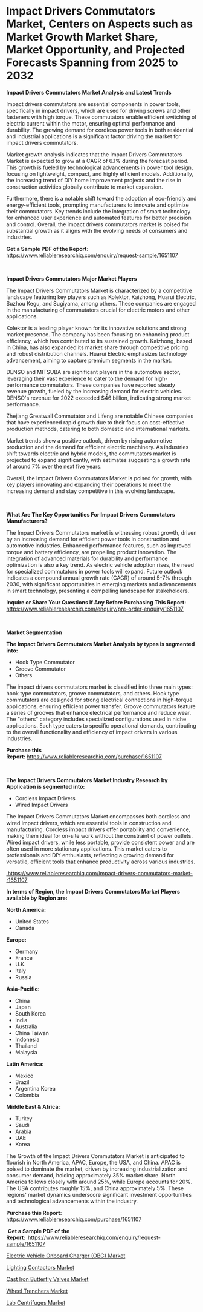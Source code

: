 <p><h1>Impact Drivers Commutators Market, Centers on Aspects such as Market Growth Market Share, Market Opportunity, and Projected Forecasts Spanning from 2025 to 2032</h1></p><p><strong>Impact Drivers Commutators Market Analysis and Latest Trends</strong></p>
<p><p>Impact drivers commutators are essential components in power tools, specifically in impact drivers, which are used for driving screws and other fasteners with high torque. These commutators enable efficient switching of electric current within the motor, ensuring optimal performance and durability. The growing demand for cordless power tools in both residential and industrial applications is a significant factor driving the market for impact drivers commutators.</p><p>Market growth analysis indicates that the Impact Drivers Commutators Market is expected to grow at a CAGR of 6.1% during the forecast period. This growth is fueled by technological advancements in power tool design, focusing on lightweight, compact, and highly efficient models. Additionally, the increasing trend of DIY home improvement projects and the rise in construction activities globally contribute to market expansion.</p><p>Furthermore, there is a notable shift toward the adoption of eco-friendly and energy-efficient tools, prompting manufacturers to innovate and optimize their commutators. Key trends include the integration of smart technology for enhanced user experience and automated features for better precision and control. Overall, the impact drivers commutators market is poised for substantial growth as it aligns with the evolving needs of consumers and industries.</p></p>
<p><strong>Get a Sample PDF of the Report:&nbsp;</strong> <a href="https://www.reliableresearchiq.com/enquiry/request-sample/1651107?utm_campaign=2840&utm_medium=2&utm_source=Github&utm_content=ia&utm_term=23032025&utm_id=impact-drivers-commutators">https://www.reliableresearchiq.com/enquiry/request-sample/1651107</a></p>
<p>&nbsp;</p>
<p><strong>Impact Drivers Commutators Major Market Players</strong></p>
<p><p>The Impact Drivers Commutators Market is characterized by a competitive landscape featuring key players such as Kolektor, Kaizhong, Huarui Electric, Suzhou Kegu, and Sugiyama, among others. These companies are engaged in the manufacturing of commutators crucial for electric motors and other applications. </p><p>Kolektor is a leading player known for its innovative solutions and strong market presence. The company has been focusing on enhancing product efficiency, which has contributed to its sustained growth. Kaizhong, based in China, has also expanded its market share through competitive pricing and robust distribution channels. Huarui Electric emphasizes technology advancement, aiming to capture premium segments in the market.</p><p>DENSO and MITSUBA are significant players in the automotive sector, leveraging their vast experience to cater to the demand for high-performance commutators. These companies have reported steady revenue growth, fueled by the increasing demand for electric vehicles. DENSO's revenue for 2022 exceeded $46 billion, indicating strong market performance.</p><p>Zhejiang Greatwall Commutator and Lifeng are notable Chinese companies that have experienced rapid growth due to their focus on cost-effective production methods, catering to both domestic and international markets. </p><p>Market trends show a positive outlook, driven by rising automotive production and the demand for efficient electric machinery. As industries shift towards electric and hybrid models, the commutators market is projected to expand significantly, with estimates suggesting a growth rate of around 7% over the next five years.</p><p>Overall, the Impact Drivers Commutators Market is poised for growth, with key players innovating and expanding their operations to meet the increasing demand and stay competitive in this evolving landscape.</p></p>
<p>&nbsp;</p>
<p><strong>What Are The Key Opportunities For Impact Drivers Commutators Manufacturers?</strong></p>
<p><p>The Impact Drivers Commutators market is witnessing robust growth, driven by an increasing demand for efficient power tools in construction and automotive industries. Enhanced performance features, such as improved torque and battery efficiency, are propelling product innovation. The integration of advanced materials for durability and performance optimization is also a key trend. As electric vehicle adoption rises, the need for specialized commutators in power tools will expand. Future outlook indicates a compound annual growth rate (CAGR) of around 5-7% through 2030, with significant opportunities in emerging markets and advancements in smart technology, presenting a compelling landscape for stakeholders.</p></p>
<p><strong>Inquire or Share Your Questions If Any Before Purchasing This Report:</strong> <a href="https://www.reliableresearchiq.com/enquiry/pre-order-enquiry/1651107?utm_campaign=2840&utm_medium=2&utm_source=Github&utm_content=ia&utm_term=23032025&utm_id=impact-drivers-commutators">https://www.reliableresearchiq.com/enquiry/pre-order-enquiry/1651107</a></p>
<p>&nbsp;</p>
<p><strong>Market Segmentation</strong></p>
<p><strong>The Impact Drivers Commutators Market Analysis by types is segmented into:</strong></p>
<p><ul><li>Hook Type Commutator</li><li>Groove Commutator</li><li>Others</li></ul></p>
<p><p>The impact drivers commutators market is classified into three main types: hook type commutators, groove commutators, and others. Hook type commutators are designed for strong electrical connections in high-torque applications, ensuring efficient power transfer. Groove commutators feature a series of grooves that enhance electrical performance and reduce wear. The "others" category includes specialized configurations used in niche applications. Each type caters to specific operational demands, contributing to the overall functionality and efficiency of impact drivers in various industries.</p></p>
<p><strong>Purchase this Report:&nbsp;</strong><a href="https://www.reliableresearchiq.com/purchase/1651107?utm_campaign=2840&utm_medium=2&utm_source=Github&utm_content=ia&utm_term=23032025&utm_id=impact-drivers-commutators">https://www.reliableresearchiq.com/purchase/1651107</a></p>
<p>&nbsp;</p>
<p><strong>The Impact Drivers Commutators Market Industry Research by Application is segmented into:</strong></p>
<p><ul><li>Cordless Impact Drivers</li><li>Wired Impact Drivers</li></ul></p>
<p><p>The Impact Drivers Commutators Market encompasses both cordless and wired impact drivers, which are essential tools in construction and manufacturing. Cordless impact drivers offer portability and convenience, making them ideal for on-site work without the constraint of power outlets. Wired impact drivers, while less portable, provide consistent power and are often used in more stationary applications. This market caters to professionals and DIY enthusiasts, reflecting a growing demand for versatile, efficient tools that enhance productivity across various industries.</p></p>
<p><a href="https://www.reliableresearchiq.com/impact-drivers-commutators-market-r1651107?utm_campaign=2840&utm_medium=2&utm_source=Github&utm_content=ia&utm_term=23032025&utm_id=impact-drivers-commutators">&nbsp;https://www.reliableresearchiq.com/impact-drivers-commutators-market-r1651107</a></p>
<p><strong>In terms of Region, the Impact Drivers Commutators Market Players available by Region are:</strong></p>
<p>
    <p> <strong> North America: </strong>
        <ul>
            <li>United States</li>
            <li>Canada</li>
        </ul>
        </p> 
    <p> <strong> Europe: </strong>
        <ul>
            <li>Germany</li>
            <li>France</li>
            <li>U.K.</li>
            <li>Italy</li>
            <li>Russia</li>
        </ul>
        </p> 
    <p> <strong> Asia-Pacific: </strong>
        <ul>
            <li>China</li>
            <li>Japan</li>
            <li>South Korea</li>
            <li>India</li>
            <li>Australia</li>
            <li>China Taiwan</li>
            <li>Indonesia</li>
            <li>Thailand</li>
            <li>Malaysia</li>
        </ul>
        </p> 
    <p> <strong> Latin America: </strong>
        <ul>
            <li>Mexico</li>
            <li>Brazil</li>
            <li>Argentina Korea</li>
            <li>Colombia</li>
        </ul>
        </p> 
    <p> <strong> Middle East & Africa: </strong>
        <ul>
            <li>Turkey</li>
            <li>Saudi</li>
            <li>Arabia</li>
            <li>UAE</li>
            <li>Korea</li>
        </ul>
    </p>
    </p>
<p><p>The Growth of the Impact Drivers Commutators Market is anticipated to flourish in North America, APAC, Europe, the USA, and China. APAC is poised to dominate the market, driven by increasing industrialization and consumer demand, holding approximately 35% market share. North America follows closely with around 25%, while Europe accounts for 20%. The USA contributes roughly 15%, and China approximately 5%. These regions' market dynamics underscore significant investment opportunities and technological advancements within the industry.</p></p>
<p><strong>Purchase this Report: </strong><a href="https://www.reliableresearchiq.com/purchase/1651107?utm_campaign=2840&utm_medium=2&utm_source=Github&utm_content=ia&utm_term=23032025&utm_id=impact-drivers-commutators">https://www.reliableresearchiq.com/purchase/1651107</a></p>
<p>&nbsp;<strong>Get a Sample PDF of the Report:&nbsp;&nbsp;</strong><a href="https://www.reliableresearchiq.com/enquiry/request-sample/1651107?utm_campaign=2840&utm_medium=2&utm_source=Github&utm_content=ia&utm_term=23032025&utm_id=impact-drivers-commutators">https://www.reliableresearchiq.com/enquiry/request-sample/1651107</a></p>
<p><strong></strong></p>
<p><p><a href="https://github.com/aidelndasse/Market-Research-Report-List-1/blob/main/electric-vehicle-onboard-charger-obc-market.md?utm_campaign=2840&utm_medium=2&utm_source=Github&utm_content=ia&utm_term=23032025&utm_id=impact-drivers-commutators">Electric Vehicle Onboard Charger (OBC) Market</a></p><p><a href="https://www.linkedin.com/pulse/global-lighting-contactors-market-outlook-growth-trends-u3nwe?utm_campaign=2840&utm_medium=2&utm_source=Github&utm_content=ia&utm_term=23032025&utm_id=impact-drivers-commutators">Lighting Contactors Market</a></p><p><a href="https://www.linkedin.com/pulse/global-cast-iron-butterfly-valves-markets-growth-journey-n71ye?utm_campaign=2840&utm_medium=2&utm_source=Github&utm_content=ia&utm_term=23032025&utm_id=impact-drivers-commutators">Cast Iron Butterfly Valves Market</a></p><p><a href="https://www.linkedin.com/pulse/wheel-trenchers-market-trends-focusing-insight-forecast-1svze?utm_campaign=2840&utm_medium=2&utm_source=Github&utm_content=ia&utm_term=23032025&utm_id=impact-drivers-commutators">Wheel Trenchers Market</a></p><p><a href="https://www.linkedin.com/pulse/regional-development-deployment-production-cost-lab-centrifuges-o0lae?utm_campaign=2840&utm_medium=2&utm_source=Github&utm_content=ia&utm_term=23032025&utm_id=impact-drivers-commutators">Lab Centrifuges Market</a></p></p>